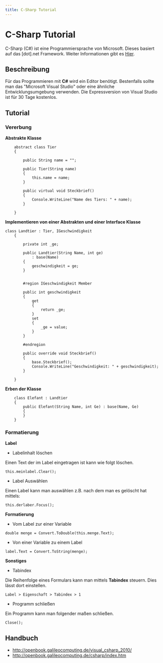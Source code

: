 ```yaml
---
title: C-Sharp Tutorial
---
```


# C-Sharp Tutorial

C-Sharp (C#) ist eine Programmiersprache von Microsoft. Dieses basiert
auf das \[dot\].net Framework. Weiter Informationen gibt es [Hier].

## Beschreibung

Für das Programmieren mit **C#** wird ein Editor benötigt. Bestenfalls
sollte man das "Microsoft Visual Studio" oder eine ähnliche
Entwicklungsumgebung verwenden. Die Expressversion von Visual Studio ist
für 30 Tage kostenlos.

## Tutorial

### Vererbung

**Abstrakte Klasse**

        abstract class Tier
        {

            public String name = "";

            public Tier(String name)
            {
                this.name = name;
            }

            public virtual void Steckbrief()
            {
                Console.WriteLine("Name des Tiers: " + name);
            }

        }

**Implementieren von einer Abstrakten und einer Interface Klasse**

    class Landtier : Tier, IGeschwindigkeit
        {

            private int _ge;

            public Landtier(String Name, int ge)
                : base(Name)
            {
                geschwindigkeit = ge;
            }


            #region IGeschwindigkeit Member

            public int geschwindigkeit
            {
                get
                {
                    return _ge;
                }
                set
                {
                    _ge = value;
                }
            }

            #endregion

            public override void Steckbrief()
            {
                base.Steckbrief();
                Console.WriteLine("Geschwindigkeit: " + geschwindigkeit);
            }

        }

**Erben der Klasse**

        class Elefant : Landtier
        {
            public Elefant(String Name, int Ge) : base(Name, Ge)
            {
            }
        }

### Formatierung

**Label**

-   Labelinhalt löschen

Einen Text der im Label eingetragen ist kann wie folgt löschen.

`this.meinlabel.Clear();`

-   Label Auswählen

Einen Label kann man auswählen z.B. nach dem man es gelöscht hat
mittels:

`this.derlaber.Focus();`

**Formatierung**

-   Vom Label zur einer Variable

`double menge = Convert.ToDouble(this.menge.Text);`

-   Von einer Variable zu einem Label

`label.Text = Convert.ToString(menge);`

**Sonstiges**

-   Tabindex

Die Reihenfolge eines Formulars kann man mittels **Tabindex** steuern.
Dies lässt dort einstellen.

`Label > Eigenschaft > Tabindex > 1`

-   Programm schließen

Ein Programm kann man folgender maßen schließen.

`Close();`

## Handbuch

-   <http://openbook.galileocomputing.de/visual_csharp_2010/>
-   <http://openbook.galileocomputing.de/csharp/index.htm>

  [Hier]: http://de.wikipedia.org/wiki/C-Sharp
